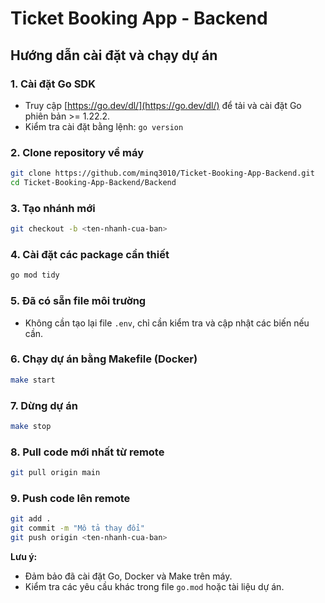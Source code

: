 # Ticket Booking App - Backend

## Hướng dẫn cài đặt và chạy dự án

### 1. Cài đặt Go SDK

- Truy cập [https://go.dev/dl/](https://go.dev/dl/) để tải và cài đặt Go phiên bản >= 1.22.2.
- Kiểm tra cài đặt bằng lệnh: `go version`

### 2. Clone repository về máy
```bash
git clone https://github.com/minq3010/Ticket-Booking-App-Backend.git
cd Ticket-Booking-App-Backend/Backend
```
### 3. Tạo nhánh mới
```bash
git checkout -b <ten-nhanh-cua-ban>
```
### 4. Cài đặt các package cần thiết
```bash
go mod tidy
```
### 5. Đã có sẵn file môi trường

- Không cần tạo lại file `.env`, chỉ cần kiểm tra và cập nhật các biến nếu cần.

### 6. Chạy dự án bằng Makefile (Docker)
```bash
make start
```
### 7. Dừng dự án
```bash
make stop
```
### 8. Pull code mới nhất từ remote
```bash
git pull origin main
```
### 9. Push code lên remote
```bash
git add .
git commit -m "Mô tả thay đổi"
git push origin <ten-nhanh-cua-ban>
```
**Lưu ý:**  
- Đảm bảo đã cài đặt Go, Docker và Make trên máy.
- Kiểm tra các yêu cầu khác trong file `go.mod` hoặc tài liệu dự án.

